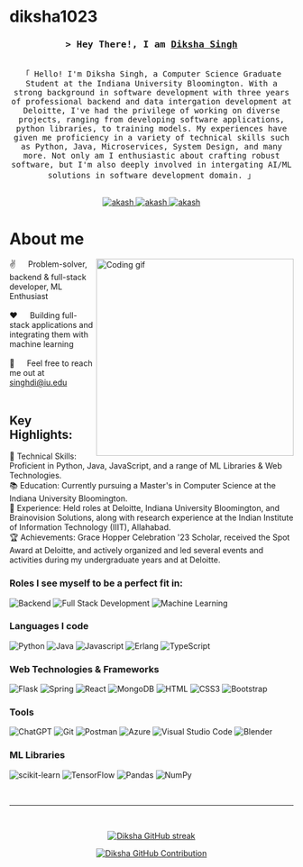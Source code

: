 # diksha1023
<!-- Intro  -->
<h3 align="center">
        <samp>&gt; Hey There!, I am
                <b><a href="https://aseem-b.vercel.app/" target="_blank">Diksha Singh</a></b>
        </samp>
</h3>


<p align="center"> 
  <samp>
    <br>
    「 Hello! I'm Diksha Singh, a Computer Science Graduate Student at the Indiana University Bloomington. With a strong background in software development with three years of professional backend and data intergation development at Deloitte, I've had the privilege of working on diverse projects, ranging from developing software applications, python libraries, to training models. My experiences have given me proficiency in a variety of technical skills such as Python, Java, Microservices, System Design, and many more. Not only am I enthusiastic about crafting robust software, but I'm also deeply involved in intergating AI/ML solutions in software development domain. 」
    <br>
    <br>
  </samp>
</p>

<p align="center">
 <a href="https://diksha1023.github.io/" target="blank">
  <img src="https://img.shields.io/badge/Website-DC143C?style=for-the-badge&logo=medium&logoColor=white" alt="akash" />
 </a>
 <a href="https://linkedin.com/in/diksha-singh-ds" target="_blank">
  <img src="https://img.shields.io/badge/LinkedIn-0077B5?style=for-the-badge&logo=linkedin&logoColor=white" alt="akash"/>
 </a>
  <a href="https://leetcode.com/diksha1023/" target="_blank">
  <img src="https://img.shields.io/badge/Leetcode-grey?style=for-the-badge&logo=leetcode&logoColor=orange" alt="akash"/>
 </a>
</p>


<!-- About Section -->
 # About me
 
<p>
 <img align="right" width="350" src="/assets/programmer.gif" alt="Coding gif" />
  
 ✌️ &emsp; Problem-solver, backend & full-stack developer, ML Enthusiast <br/><br/>
 ❤️ &emsp; Building full-stack applications and integrating them with machine learning<br/><br/>
 📧 &emsp; Feel free to reach me out at singhdi@iu.edu<br/><br/>


</p>

## Key Highlights:

🔧 Technical Skills: Proficient in Python, Java, JavaScript, and a range of ML Libraries & Web Technologies.  
📚 Education: Currently pursuing a Master's in Computer Science at the Indiana University Bloomington.  
🚀 Experience: Held roles at Deloitte, Indiana University Bloomington, and Brainovision Solutions, along with research experience at the Indian Institute of Information Technology (IIIT), Allahabad.  
🏆 Achievements: Grace Hopper Celebration '23 Scholar, received the Spot Award at Deloitte, and actively organized and led several events and activities during my undergraduate years and at Deloitte.  

### Roles I see myself to be a perfect fit in:
![Backend](https://img.shields.io/badge/Backend-sky?style=for-the-badge&labelColor=black&logo=backend&logoColor=F0DB4F)
![Full Stack Development](https://img.shields.io/badge/Full-stack-blue?style=for-the-badge&logo=fullstack&logoColor=F0DB4F)
![Machine Learning](https://img.shields.io/badge/Machine-learning-green?style=for-the-badge&labelColor=black&logo=fullstack&logoColor=F0DB4F)

### Languages I code
![Python](https://img.shields.io/badge/Python-green?style=for-the-badge&labelColor=black&logo=python&logoColor=F0DB4F)
![Java](https://img.shields.io/badge/Java-F0DB4F?style=for-the-badge&labelColor=black&logo=java&logoColor=grey)
![Javascript](https://img.shields.io/badge/Javascript-F0DB4F?style=for-the-badge&logo=javascript&logoColor=F0DB4F)
![Erlang](https://img.shields.io/badge/Erlang-white.svg?style=for-the-badge&logo=erlang&logoColor=a90533)
![TypeScript](https://img.shields.io/badge/typescript-%23007ACC.svg?style=for-the-badge&logo=typescript&logoColor=white)

### Web Technologies & Frameworks
![Flask](https://img.shields.io/badge/flask-%23000.svg?style=for-the-badge&logo=flask&logoColor=white)
![Spring](https://img.shields.io/badge/spring-%236DB33F.svg?style=for-the-badge&logo=spring&logoColor=white)
![React](https://img.shields.io/badge/-React-61DBFB?style=for-the-badge&labelColor=black&logo=react&logoColor=61DBFB)
![MongoDB](https://img.shields.io/badge/MongoDB-4EA94B?style=for-the-badge&logo=mongodb&logoColor=white)
![HTML](https://img.shields.io/badge/HTML5-E34F26?style=for-the-badge&logo=html5&logoColor=white)
![CSS3](https://img.shields.io/badge/CSS3-1572B6?style=for-the-badge&logo=css3&logoColor=white)
![Bootstrap](https://img.shields.io/badge/Bootstrap-563D7C?style=for-the-badge&logo=bootstrap&logoColor=white)


### Tools
![ChatGPT](https://img.shields.io/badge/chatGPT-74aa9c?style=for-the-badge&logo=openai&logoColor=white)
![Git](https://img.shields.io/badge/Git-F05032?style=for-the-badge&logo=git&logoColor=white)
![Postman](https://img.shields.io/badge/Postman-FF6C37?style=for-the-badge&logo=postman&logoColor=white)
![Azure](https://img.shields.io/badge/azure-%230072C6.svg?style=for-the-badge&logo=microsoftazure&logoColor=white)
![Visual Studio Code](https://img.shields.io/badge/Visual%20Studio%20Code-0078d7.svg?style=for-the-badge&logo=visual-studio-code&logoColor=white)
![Blender](https://img.shields.io/badge/blender-%23F5792A.svg?style=for-the-badge&logo=blender&logoColor=white)

### ML Libraries
![scikit-learn](https://img.shields.io/badge/scikit--learn-%23F7931E.svg?style=for-the-badge&logo=scikit-learn&logoColor=white)
![TensorFlow](https://img.shields.io/badge/TensorFlow-%23FF6F00.svg?style=for-the-badge&logo=TensorFlow&logoColor=white)
![Pandas](https://img.shields.io/badge/pandas-%23150458.svg?style=for-the-badge&logo=pandas&logoColor=white)
![NumPy](https://img.shields.io/badge/numpy-%23013243.svg?style=for-the-badge&logo=numpy&logoColor=white)
<br/>


<br/>
<hr/>
<br/>

<p align="center">
  <a href="https://github.com/diksha1023">
    <img src="https://github-readme-streak-stats.herokuapp.com/?user=diksha1023&theme=radical&border=7F3FBF&background=0D1117" alt="Diksha GitHub streak"/>
  </a>
</p>

<p align="center">
  <a href="https://github.com/diksha1023">
    <img src="https://github-profile-summary-cards.vercel.app/api/cards/profile-details?username=diksha1023&theme=radical" alt="Diksha GitHub Contribution"/>
  </a>
</p>

